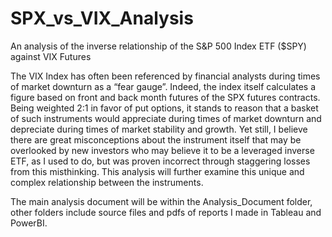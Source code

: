 # SPX_vs_VIX_Analysis
An analysis of the inverse relationship of the S&amp;P 500 Index ETF ($SPY) against VIX Futures

The VIX Index has often been referenced by financial analysts during times of market downturn as a “fear gauge”. Indeed, the index itself calculates a figure based on front and back month futures of the SPX futures contracts. Being weighted 2:1 in favor of put options, it stands to reason that a basket of such instruments would appreciate during times of market downturn and depreciate during times of market stability and growth. Yet still, I believe there are great misconceptions about the instrument itself that may be overlooked by new investors who may believe it to be a leveraged inverse ETF, as I used to do, but was proven incorrect through staggering losses from this misthinking. This analysis will further examine this unique and complex relationship between the instruments.

The main analysis document will be within the Analysis_Document folder, other folders include source files and pdfs of reports I made in Tableau and PowerBI.
